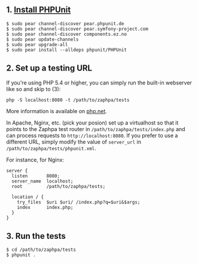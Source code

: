 ## 1. [Install PHPUnit](https://github.com/sebastianbergmann/phpunit#installation)

```
$ sudo pear channel-discover pear.phpunit.de
$ sudo pear channel-discover pear.symfony-project.com
$ sudo pear channel-discover components.ez.no
$ sudo pear update-channels
$ sudo pear upgrade-all
$ sudo pear install --alldeps phpunit/PHPUnit
```

## 2. Set up a testing URL

If you're using PHP 5.4 or higher, you can simply run the built-in webserver like so and skip to (3): 
```
php -S localhost:8080 -t /path/to/zaphpa/tests
```
More information is available on [php.net](http://php.net/manual/en/features.commandline.webserver.php).

In Apache, Nginx, etc. (pick your posion) set up a virtualhost so that it points to the
Zaphpa test router in `/path/to/zaphpa/tests/index.php` and can process requests to 
`http://localhost:8080`. If you prefer to use a different URL, simply modify the value of `server_url` in `/path/to/zaphpa/tests/phpunit.xml`.

For instance, for Nginx:
```
server {
  listen       8080;
  server_name  localhost;
  root         /path/to/zaphpa/tests;

  location / {
    try_files  $uri $uri/ /index.php?q=$uri&$args;
    index      index.php;
  }
}
```

## 3. Run the tests
```
$ cd /path/to/zaphpa/tests
$ phpunit . 
```